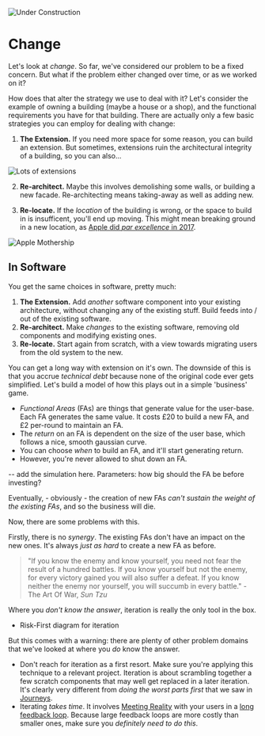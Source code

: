 ![Under Construction](/images/state/uc.png)

# Change

Let's look at _change_.  So far, we've considered our problem to be a fixed concern.  But what if the problem either changed over time, or as we worked on it?

How does that alter the strategy we use to deal with it?  Let's consider the example of owning a building (maybe a house or a shop), and the functional requirements you have for that building.  There are actually only a few basic strategies you can employ for dealing with change:

1.  **The Extension.**   If you need more space for some reason, you can build an extension.   But sometimes, extensions ruin the architectural integrity of a building, so you can also...

![Lots of extensions](https://www.nuttydiy.com/wp-content/uploads/2017/06/oie_26225047FLObtBGh.jpg)

2.  **Re-architect.**   Maybe this involves demolishing some walls, or building a new facade.  Re-architecting means taking-away as well as adding new.  

3.  **Re-locate.**  If the _location_ of the building is wrong, or the space to build in is insufficent, you'll end up moving.  This might mean breaking ground in a new location, as [Apple did _par excellence_ in 2017](https://www.apple.com/newsroom/2017/02/apple-park-opens-to-employees-in-april/).

![Apple Mothership](https://external-content.duckduckgo.com/iu/?u=https%3A%2F%2Ftctechcrunch2011.files.wordpress.com%2F2013%2F11%2F111.jpg%3Fw%3D680%26h%3D414&f=1&nofb=1)

## In Software

You get the same choices in software, pretty much:

1.  **The Extension.** Add _another_ software component into your existing architecture, without changing any of the existing stuff.  Build feeds into / out of the existing software.
2.  **Re-architect.** Make _changes_ to the existing software, removing old components and modifying existing ones.
3.  **Re-locate.** Start again from scratch, with a view towards migrating users from the old system to the new.

You can get a long way with extension on it's own.  The downside of this is that you accrue _technical debt_ because none of the original code ever gets simplified.  Let's build a model of how this plays out in a simple 'business' game.

 - _Functional Areas_ (FAs) are things that generate value for the user-base.  Each FA generates the same value.  It costs £20 to build a new FA, and £2 per-round to maintain an FA.  
 - The _return_ on an FA is dependent on the size of the user base, which follows a nice, smooth gaussian curve.  
 - You can choose _when_ to build an FA, and it'll start generating return.
 - However, you're never allowed to shut down an FA.
 
-- add the simulation here.  Parameters:  how big should the FA be before investing?

Eventually, - obviously - the creation of new FAs _can't sustain the weight of the existing FAs_, and so the business will die.   

Now, there are some problems with this.  

Firstly, there is no _synergy_.  The existing FAs don't have an impact on the new ones.  It's always _just as hard_ to create a new FA as before.  









> "If you know the enemy and know yourself, you need not fear the result of a hundred battles. If you know yourself but not the enemy, for every victory gained you will also suffer a defeat. If you know neither the enemy nor yourself, you will succumb in every battle." - The Art Of War, _Sun Tzu_



Where you _don't know the answer_, iteration is really the only tool in the box.   
- Risk-First diagram for iteration

But this comes with a warning:  there are plenty of other problem domains that we've looked at where you _do_ know the answer.  

 - Don't reach for iteration as a first resort.  Make sure you're applying this technique to a relevant project.  Iteration is about scrambling together a few scratch components that may well get replaced in a later iteration.  It's clearly very different from _doing the worst parts first_ that we saw in [Journeys](Journeys.md).
 - Iterating _takes time_.  It involves [Meeting Reality](../thinking/Glossary.md#meet-reality) with your users in a [long feedback loop](../thinking/Cadence.md).  Because large feedback loops are more costly than smaller ones, make sure you _definitely need to do this_.
 